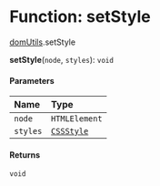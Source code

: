 # Function: setStyle

[domUtils](/en/auto-docs/free-layout-editor/modules/domUtils.md).setStyle

**setStyle**(`node`, `styles`): `void`

#### Parameters

| Name | Type |
| :------ | :------ |
| `node` | `HTMLElement` |
| `styles` | [`CSSStyle`](/en/auto-docs/free-layout-editor/types/CSSStyle.md) |

#### Returns

`void`
